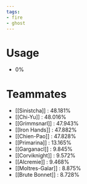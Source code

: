 ```yaml
---
tags:
- fire
- ghost
---
```

# Usage
- 0%
# Teammates
- [[Sinistcha]] : 48.181%
- [[Chi-Yu]] : 48.016%
- [[Grimmsnarl]] : 47.943%
- [[Iron Hands]] : 47.882%
- [[Chien-Pao]] : 47.828%
- [[Primarina]] : 13.165%
- [[Garganacl]] : 9.845%
- [[Corviknight]] : 9.572%
- [[Alcremie]] : 9.468%
- [[Moltres-Galar]] : 8.875%
- [[Brute Bonnet]] : 8.728%